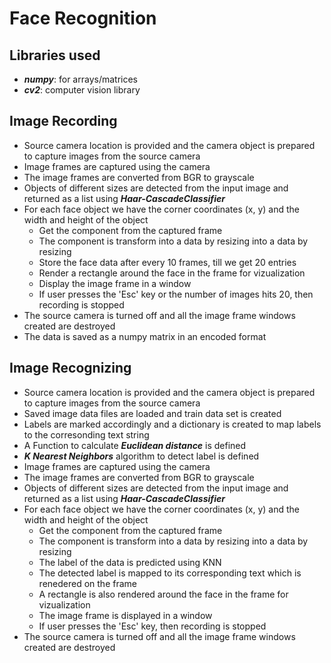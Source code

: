 # Face Recognition

## Libraries used

* ***numpy***: for arrays/matrices
* ***cv2***: computer vision library

## Image Recording

* Source camera location is provided and the camera object is prepared to capture images from the source camera 
* Image frames are captured using the camera
* The image frames are converted from BGR to grayscale
* Objects of different sizes are detected from the input image and returned as a list using ***Haar-CascadeClassifier***
* For each face object we have the corner coordinates (x, y) and the width and height of the object
  * Get the component from the captured frame
  * The component is transform into a data by resizing into a data by resizing
  * Store the face data after every 10 frames, till we get 20 entries
  * Render a rectangle around the face in the frame for vizualization
  * Display the image frame in a window
  * If user presses the 'Esc' key or the number of images hits 20, then recording is stopped
* The source camera is turned off and all the image frame windows created are destroyed
* The data is saved as a numpy matrix in an encoded format

## Image Recognizing

* Source camera location is provided and the camera object is prepared to capture images from the source camera 
* Saved image data files are loaded and train data set is created
* Labels are marked accordingly and a dictionary is created to map labels to the corresonding text string
* A Function to calculate ***Euclidean distance*** is defined
* ***K Nearest Neighbors*** algorithm to detect label is defined
* Image frames are captured using the camera
* The image frames are converted from BGR to grayscale
* Objects of different sizes are detected from the input image and returned as a list using ***Haar-CascadeClassifier***
* For each face object we have the corner coordinates (x, y) and the width and height of the object
  * Get the component from the captured frame
  * The component is transform into a data by resizing into a data by resizing
  * The label of the data is predicted using KNN
  * The detected label is mapped to its corresponding text which is renedered on the frame
  * A rectangle is also rendered around the face in the frame for vizualization
  * The image frame is displayed in a window
  * If user presses the 'Esc' key, then recording is stopped
* The source camera is turned off and all the image frame windows created are destroyed

